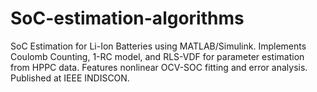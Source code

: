 # SoC-estimation-algorithms
SoC Estimation for Li-Ion Batteries using MATLAB/Simulink. Implements Coulomb Counting, 1-RC model, and RLS-VDF for parameter estimation from HPPC data. Features nonlinear OCV-SOC fitting and error analysis. Published at IEEE INDISCON.
